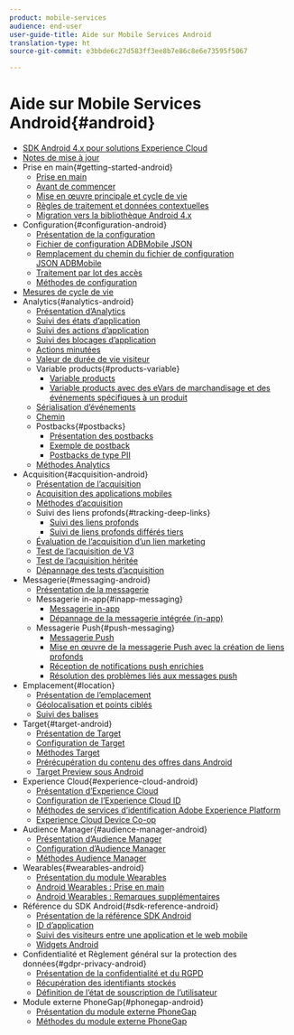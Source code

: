 ```yaml
---
product: mobile-services
audience: end-user
user-guide-title: Aide sur Mobile Services Android
translation-type: ht
source-git-commit: e3bbde6c27d583ff3ee8b7e86c8e6e73595f5067

---
```



# Aide sur Mobile Services Android{#android}

+ [SDK Android 4.x pour solutions Experience Cloud](overview.md)
+ [Notes de mise à jour](rel-notes.md)
+ Prise en main{#getting-started-android}
   + [Prise en main](getting-started/getting-started.md)
   + [Avant de commencer](getting-started/requirements.md)
   + [Mise en œuvre principale et cycle de vie](getting-started/dev-qs.md)
   + [Règles de traitement et données contextuelles](getting-started/proc-rules.md)
   + [Migration vers la bibliothèque Android 4.x](getting-started/migration-v3.md)
+ Configuration{#configuration-android}
   + [Présentation de la configuration](configuration/configuration.md)
   + [Fichier de configuration ADBMobile JSON](configuration/json-config/json-config.md)
   + [Remplacement du chemin du fichier de configuration JSON ADBMobile](configuration/json-config/json-config-remote.md)
   + [Traitement par lot des accès](configuration/hit-batching.md)
   + [Méthodes de configuration](configuration/methods.md)
+ [Mesures de cycle de vie](metrics.md)
+ Analytics{#analytics-android}
   + [Présentation d’Analytics](analytics-main/analytics-main.md)
   + [Suivi des états d’application](analytics-main/states.md)
   + [Suivi des actions d’application](analytics-main/actions.md)
   + [Suivi des blocages d’application](analytics-main/crashes.md)
   + [Actions minutées](analytics-main/timed-actions.md)
   + [Valeur de durée de vie visiteur](analytics-main/lifetime-value.md)
   + Variable products{#products-variable}
      + [Variable products](analytics-main/products/products.md)
      + [Variable products avec des eVars de marchandisage et des événements spécifiques à un produit](analytics-main/products/products-variable-evars-events.md)
   + [Sérialisation d’événements](analytics-main/event-serialization.md)
   + [Chemin ](analytics-main/video-qs.md)
   + Postbacks{#postbacks}
      + [Présentation des postbacks](analytics-main/postbacks/postbacks.md)
      + [Exemple de postback](analytics-main/postbacks/postback-example.md)
      + [Postbacks de type PII](analytics-main/postbacks/c-pii-postbacks.md)
   + [Méthodes Analytics](analytics-main/analytics-methods.md)
+ Acquisition{#acquisition-android}
   + [Présentation de l’acquisition](acquisition-main/acquisition-main-android.md)
   + [Acquisition des applications mobiles](acquisition-main/acquisition.md)
   + [Méthodes d’acquisition](acquisition-main/acquisition-methods.md)
   + Suivi des liens profonds{#tracking-deep-links}
      + [Suivi des liens profonds](acquisition-main/tracking-deep-links/tracking-deep-links.md)
      + [Suivi de liens profonds différés tiers](acquisition-main/tracking-deep-links/c-tracking-3rd-party-deferred-deep-links.md)
   + [Évaluation de l’acquisition d’un lien marketing](acquisition-main/t-testing-marketing-link-acquisition.md)
   + [Test de l’acquisition de V3](acquisition-main/t-testing-version-3-acquisition.md)
   + [Test de l’acquisition héritée](acquisition-main/t-testing-acquisition.md)
   + [Dépannage des tests d’acquisition](acquisition-main/troubleshoot-acquisition-testing.md)
+ Messagerie{#messaging-android}
   + [Présentation de la messagerie](messaging-main/messaging-main-android.md)
   + Messagerie in-app{#inapp-messaging}
      + [Messagerie in-app](messaging-main/messaging/messaging.md)
      + [Dépannage de la messagerie intégrée (in-app)](messaging-main/messaging/in-apps-ts.md)
   + Messagerie Push{#push-messaging}
      + [Messagerie Push](messaging-main/push-messaging/push-messaging.md)
      + [Mise en œuvre de la messagerie Push avec la création de liens profonds](messaging-main/push-messaging/t-mob-impl-push-deeplinking-android-4x.md)
      + [Réception de notifications push enrichies](messaging-main/push-messaging/c-set-up-rich-push-notif-android.md)
      + [Résolution des problèmes liés aux messages push](messaging-main/push-messaging/c-troubleshooting-push-messaging.md)
+ Emplacement{#location}
   + [Présentation de l’emplacement](location/location.md)
   + [Géolocalisation et points ciblés](location/geo-poi.md)
   + [Suivi des balises](location/beacon.md)
+ Target{#target-android}
   + [Présentation de Target](target-main/target-main.md)
   + [Configuration de Target](target-main/target.md)
   + [Méthodes Target](target-main/c-target-methods.md)
   + [Prérécupération du contenu des offres dans Android](target-main/c-mob-target-prefetch-android.md)
   + [Target Preview sous Android](target-main/c-mob-target-preview-android.md)
+ Experience Cloud{#experience-cloud-android}
   + [Présentation d’Experience Cloud](c-marketing-cloud/c-marketing-cloud.md)
   + [Configuration de l’Experience Cloud ID](c-marketing-cloud/mcvid.md)
   + [Méthodes de services d’identification Adobe Experience Platform](c-marketing-cloud/mc-methods.md)
   + [Experience Cloud Device Co-op](c-marketing-cloud/t-mob-mc-device-coop-android-.md)
+ Audience Manager{#audience-manager-android}
   + [Présentation d’Audience Manager](audience-manager/audience-manager.md)
   + [Configuration d’Audience Manager](audience-manager/audiencemgmt.md)
   + [Méthodes Audience Manager](audience-manager/c-audience-manager-methods.md)
+ Wearables{#wearables-android}
   + [Présentation du module Wearables](wearables/wearables.md)
   + [Android Wearables : Prise en main](wearables/android-wearable.md)
   + [Android Wearables : Remarques supplémentaires](wearables/c-android-wearables--additional-notes.md)
+ Référence du SDK Android{#sdk-reference-android}
   + [Présentation de la référence SDK Android](/help/android/reference/reference.md)
   + [ID d’application](/help/android/reference/app-ids.md)
   + [Suivi des visiteurs entre une application et le web mobile](/help/android/reference/hybrid-app.md)
   + [Widgets Android](/help/android/reference/widgets.md)
+ Confidentialité et Règlement général sur la protection des données{#gdpr-privacy-android}
   + [Présentation de la confidentialité et du RGPD](c-mob-privacy-gdpr-android/c-mob-privacy-gdpr-android.md)
   + [Récupération des identifiants stockés](c-mob-privacy-gdpr-android/c-mob-gdpr-ret-stored-ids-android.md)
   + [Définition de l’état de souscription de l’utilisateur](c-mob-privacy-gdpr-android/privacy.md)
+ Module externe PhoneGap{#phonegap-android}
   + [Présentation du module externe PhoneGap](phonegap/phonegap.md)
   + [Méthodes du module externe PhoneGap](phonegap/phonegap-methods.md)
